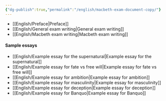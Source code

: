 ```yaml
---
{"dg-publish":true,"permalink":"/english/macbeth-exam-document-copy/"}
---
```


- [[English/Preface\|Preface]]
- [[English/General exam writing\|General exam writing]]
- [[English/Macbeth exam writing\|Macbeth exam writing]]
#### Sample essays
- [[English/Example essay for the supernatural\|Example essay for the supernatural]]
- [[English/Example essay for fate vs free will\|Example essay for fate vs free will]]
- [[English/Example essay for ambition\|Example essay for ambition]]
- [[English/Example essay for masculinity\|Example essay for masculinity]]
- [[English/Example essay for deception\|Example essay for deception]]
- [[English/Example essay for Banquo\|Example essay for Banquo]]